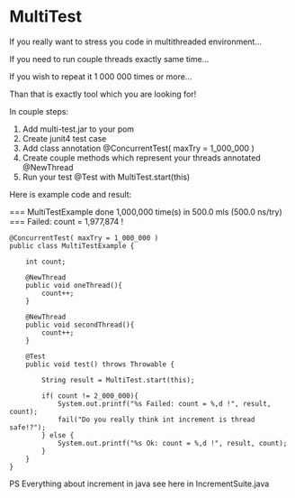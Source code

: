 # MultiTest

If you really want to stress you code in multithreaded environment...

If you need to run couple threads exactly same time...

If you wish to repeat it 1 000 000 times or more...

Than that is exactly tool which you are looking for!


In couple steps:

1. Add multi-test.jar to your pom
2. Create junit4 test case
3. Add class annotation @ConcurrentTest( maxTry = 1_000_000 )
4. Create couple methods which represent your threads annotated @NewThread
5. Run your test @Test with MultiTest.start(this)

Here is example code and result:

=== MultiTestExample done 1,000,000 time(s) in 500.0 mls (500.0 ns/try) ===  Failed: count = 1,977,874 !


	@ConcurrentTest( maxTry = 1_000_000 )
	public class MultiTestExample {
	
		int count;

		@NewThread
		public void oneThread(){
			count++;
		}

		@NewThread
		public void secondThread(){
			count++;
		}

		@Test
		public void test() throws Throwable {

			String result = MultiTest.start(this);

			if( count != 2_000_000){
				System.out.printf("%s Failed: count = %,d !", result, count);
				fail("Do you really think int increment is thread safe!?");
			} else {
				System.out.printf("%s Ok: count = %,d !", result, count);
			}
		}
	}


PS Everything about increment in java see here in IncrementSuite.java
